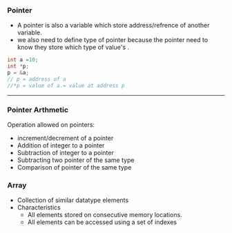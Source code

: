 ### **Pointer**
- A pointer is also a variable which store address/refrence of another variable.
- we also need to define type of pointer because the pointer need to know they store which type of value's .
```c
int a =10;
int *p;
p = &a;
// p = address of a 
//*p = value of a.= value at address p
```

---

### **Pointer Arthmetic**
Operation allowed on pointers:
- increment/decrement of a pointer
- Addition of integer to a pointer
- Subtraction of integer to a pointer
- Subtracting two pointer of the same type 
- Comparison of pointer of the same type

### **Array**
- Collection of similar datatype elements
- Characteristics
	- All elements stored on consecutive memory locations.
	- All elements can be accessed using a set of indexes
